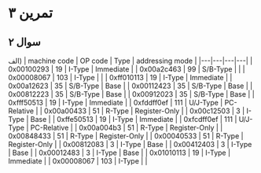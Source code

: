 
# تمرین ۳


## سوال ۲
الف)
| machine code | OP code | Type | addressing mode |
|---|---|---|---|
| 0x00100293 | 19 | I-Type | Immediate |
| 0x00a2c463 | 99 | S/B-Type |  |
| 0x00008067 | 103 | I-Type |  |
| 0xff010113 | 19 | I-Type | Immediate |
| 0x00a12623 | 35 | S/B-Type | Base |
| 0x00112423 | 35 | S/B-Type | Base |
| 0x00812223 | 35 | S/B-Type | Base |
| 0x00912023 | 35 | S/B-Type | Base |
| 0xfff50513 | 19 | I-Type | Immediate |
| 0xfddff0ef | 111 | U/J-Type | PC-Relative |
| 0x00a00433 | 51 | R-Type | Register-Only |
| 0x00c12503 | 3 | I-Type | Base |
| 0xffe50513 | 19 | I-Type | Immediate |
| 0xfcdff0ef | 111 | U/J-Type | PC-Relative |
| 0x00a004b3 | 51 | R-Type | Register-Only |
| 0x00848433 | 51 | R-Type | Register-Only |
| 0x00040533 | 51 | R-Type | Register-Only |
| 0x00812083 | 3 | I-Type | Base |
| 0x00412403 | 3 | I-Type | Base |
| 0x00012483 | 3 | I-Type | Base |
| 0x01010113 | 19 | I-Type | Immediate |
| 0x00008067 | 103 | I-Type |  |
